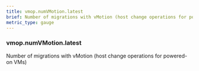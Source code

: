 ```yaml
---
title: vmop.numVMotion.latest
brief: Number of migrations with vMotion (host change operations for powered-on VMs)
metric_type: gauge
---
```

### vmop.numVMotion.latest

Number of migrations with vMotion (host change operations for powered-on VMs)